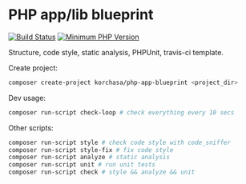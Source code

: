 # PHP app/lib blueprint

[![Build Status](https://travis-ci.org/korchasa/php-app-blueprint.svg?style=flat-square)](https://travis-ci.org/korchasa/php-app-blueprint)
[![Minimum PHP Version](https://img.shields.io/badge/php-%3E%3D%207.0-8892BF.svg?style=flat-square)](https://php.net/)

Structure, code style, static analysis, PHPUnit, travis-ci template.

Create project:
```bash
composer create-project korchasa/php-app-blueprint <project_dir>
```

Dev usage:
```bash
composer run-script check-loop # check everything every 10 secs
```

Other scripts:
```bash
composer run-script style # check code style with code_sniffer
composer run-script style-fix # fix code style
composer run-script analyze # static analysis
composer run-script unit # run unit tests
composer run-script check # style && analyze && unit
``` 
